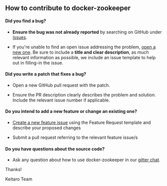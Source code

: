 ## How to contribute to docker-zookeeper

#### **Did you find a bug?**

* **Ensure the bug was not already reported** by searching on GitHub under [Issues](https://github.com/keitaroinc/docker-zookeeper/issues).

* If you're unable to find an open issue addressing the problem, [open a new one](https://github.com/keitaroinc/docker-zookeeper/issues/new). Be sure to include a **title and clear description**, as much relevant information as possible, we include an issue template to help out in filling-in the issue.

#### **Did you write a patch that fixes a bug?**

* Open a new GitHub pull request with the patch.

* Ensure the PR description clearly describes the problem and solution. Include the relevant issue number if applicable.

#### **Do you intend to add a new feature or change an existing one?**

* [Create a new feature issue](https://github.com/keitaroinc/docker-zookeeper/issues/new) using the Feature Request template and describe your proposed changes

* Submit a pull request referring to the relevant feature issue/s

#### **Do you have questions about the source code?**

* Ask any question about how to use docker-zookeeper in our [gitter chat](https://gitter.im/keitaroinc/ckan).

Thanks!

Keitaro Team
